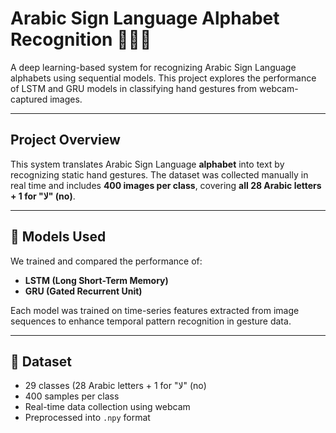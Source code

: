 # Arabic Sign Language Alphabet Recognition 🤟🇸🇦

A deep learning-based system for recognizing Arabic Sign Language alphabets using sequential models. This project explores the performance of LSTM and GRU models in classifying hand gestures from webcam-captured images.

---

## Project Overview

This system translates Arabic Sign Language **alphabet** into text by recognizing static hand gestures. The dataset was collected manually in real time and includes **400 images per class**, covering **all 28 Arabic letters + 1 for "لا" (no)**.

---

## 🧪 Models Used

We trained and compared the performance of:
- **LSTM (Long Short-Term Memory)**
- **GRU (Gated Recurrent Unit)**

Each model was trained on time-series features extracted from image sequences to enhance temporal pattern recognition in gesture data.

---

## 📂 Dataset

-  29 classes (28 Arabic letters + 1 for "لا" (no)
-  400 samples per class
-  Real-time data collection using webcam
-  Preprocessed into `.npy` format


